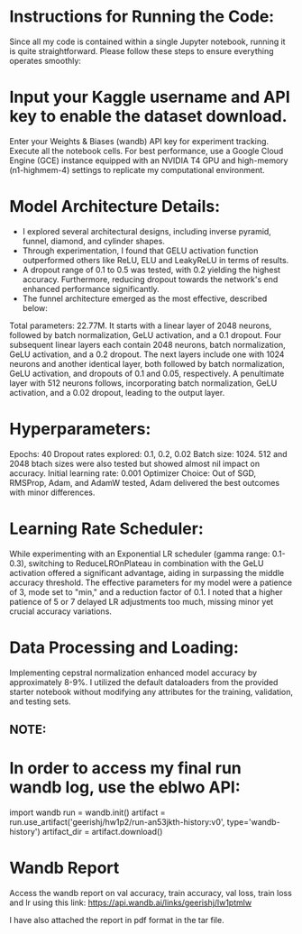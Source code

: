 # Instructions for Running the Code:
Since all my code is contained within a single Jupyter notebook, running it is quite straightforward. 
Please follow these steps to ensure everything operates smoothly:

# Input your Kaggle username and API key to enable the dataset download.
Enter your Weights & Biases (wandb) API key for experiment tracking.
Execute all the notebook cells. For best performance, use a Google Cloud Engine (GCE) instance equipped with an NVIDIA T4 GPU and high-memory (n1-highmem-4) settings to replicate my computational environment.

# Model Architecture Details:
- I explored several architectural designs, including inverse pyramid, funnel, diamond, and cylinder shapes.
- Through experimentation, I found that GELU activation function outperformed others like ReLU, ELU and LeakyReLU in terms of results.
- A dropout range of 0.1 to 0.5 was tested, with 0.2 yielding the highest accuracy. Furthermore, reducing dropout towards the network's end enhanced performance significantly.
- The funnel architecture emerged as the most effective, described below:

Total parameters: 22.77M.
It starts with a linear layer of 2048 neurons, followed by batch normalization, GeLU activation, and a 0.1 dropout.
Four subsequent linear layers each contain 2048 neurons, batch normalization, GeLU activation, and a 0.2 dropout.
The next layers include one with 1024 neurons and another identical layer, both followed by batch normalization, GeLU activation, and dropouts of 0.1 and 0.05, respectively.
A penultimate layer with 512 neurons follows, incorporating batch normalization, GeLU activation, and a 0.02 dropout, leading to the output layer.

# Hyperparameters:

Epochs: 40
Dropout rates explored: 0.1, 0.2, 0.02
Batch size: 1024. 512 and 2048 btach sizes were also tested but showed almost nil impact on accuracy.
Initial learning rate: 0.001
Optimizer Choice:
Out of SGD, RMSProp, Adam, and AdamW tested, Adam delivered the best outcomes with minor differences. 

# Learning Rate Scheduler:
While experimenting with an Exponential LR scheduler (gamma range: 0.1-0.3), switching to ReduceLROnPlateau in combination with the GeLU activation offered a significant advantage, aiding in surpassing the middle accuracy threshold. The effective parameters for my model were a patience of 3, mode set to "min," and a reduction factor of 0.1. I noted that a higher patience of 5 or 7 delayed LR adjustments too much, missing minor yet crucial accuracy variations.

# Data Processing and Loading:

Implementing cepstral normalization enhanced model accuracy by approximately 8-9%.
I utilized the default dataloaders from the provided starter notebook without modifying any attributes for the training, validation, and testing sets.

## NOTE: 

# In order to access my final run wandb log, use the eblwo API:
import wandb
run = wandb.init()
artifact = run.use_artifact('geerishj/hw1p2/run-an53jkth-history:v0', type='wandb-history')
artifact_dir = artifact.download()

# Wandb Report 
Access the wandb report on val accuracy, train accuracy, val loss, train loss and lr using this link: https://api.wandb.ai/links/geerishj/lw1ptmlw 

I have also attached the report in pdf format in the tar file.
